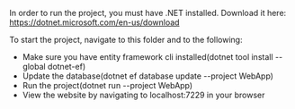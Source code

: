 In order to run the project, you must have .NET installed.
Download it here: https://dotnet.microsoft.com/en-us/download

To start the project, navigate to this folder and to the following:
* Make sure you have entity framework cli installed(dotnet tool install --global dotnet-ef)
* Update the database(dotnet ef database update --project WebApp)
* Run the project(dotnet run --project WebApp)
* View the website by navigating to localhost:7229 in your browser
